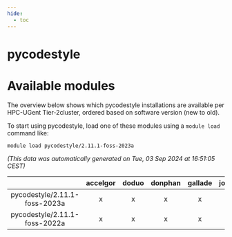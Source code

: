 ```yaml
---
hide:
  - toc
---
```


pycodestyle
===========

# Available modules


The overview below shows which pycodestyle installations are available per HPC-UGent Tier-2cluster, ordered based on software version (new to old).

To start using pycodestyle, load one of these modules using a `module load` command like:

```shell
module load pycodestyle/2.11.1-foss-2023a
```

*(This data was automatically generated on Tue, 03 Sep 2024 at 16:51:05 CEST)*  

| |accelgor|doduo|donphan|gallade|joltik|shinx|skitty|
| :---: | :---: | :---: | :---: | :---: | :---: | :---: | :---: |
|pycodestyle/2.11.1-foss-2023a|x|x|x|x|x|x|x|
|pycodestyle/2.11.1-foss-2022a|x|x|x|x|x|-|x|
